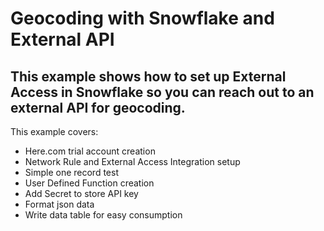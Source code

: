# Geocoding with Snowflake and External API

## This example shows how to set up External Access in Snowflake so you can reach out to an external API for geocoding.

This example covers:
- Here.com trial account creation
- Network Rule and External Access Integration setup
- Simple one record test
- User Defined Function creation
- Add Secret to store API key
- Format json data
- Write data table for easy consumption
